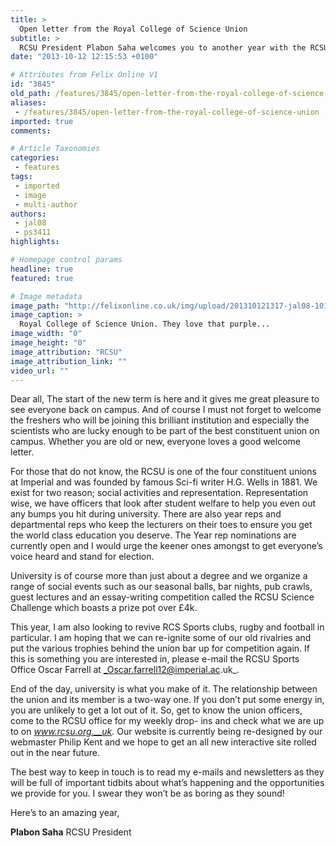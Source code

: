 ```yaml
---
title: >
  Open letter from the Royal College of Science Union
subtitle: >
  RCSU President Plabon Saha welcomes you to another year with the RCSU
date: "2013-10-12 12:15:53 +0100"

# Attributes from Felix Online V1
id: "3845"
old_path: /features/3845/open-letter-from-the-royal-college-of-science-union
aliases:
 - /features/3845/open-letter-from-the-royal-college-of-science-union
imported: true
comments:

# Article Taxonomies
categories:
 - features
tags:
 - imported
 - image
 - multi-author
authors:
 - jal08
 - ps3411
highlights:

# Homepage control params
headline: true
featured: true

# Image metadata
image_path: "http://felixonline.co.uk/img/upload/201310121317-jal08-1010453_10153102763815195_1722397387_n.png"
image_caption: >
  Royal College of Science Union. They love that purple...
image_width: "0"
image_height: "0"
image_attribution: "RCSU"
image_attribution_link: ""
video_url: ""
---
```


Dear all,
 The start of the new term is here and it gives me great pleasure to see everyone back on campus. And of course I must not forget to welcome the freshers who will be joining this brilliant institution and especially the scientists who are lucky enough to be part of the best constituent union on campus. Whether you are old or new, everyone loves a good welcome letter.

For those that do not know, the RCSU is one of the four constituent unions at Imperial and was founded by famous Sci-fi writer H.G. Wells in 1881. We exist for two reason; social activities and representation. Representation wise, we have officers that look after student welfare to help you even out any bumps you hit during university. There are also year reps and departmental reps who keep the lecturers on their toes to ensure you get the world class education you deserve. The Year rep nominations are currently open and I would urge the keener ones amongst to get everyone’s voice heard and stand for election.

University is of course more than just about a degree and we organize a range of social events such as our seasonal balls, bar nights, pub crawls, guest lectures and an essay-writing competition called the RCSU Science Challenge which boasts a prize pot over £4k.

This year, I am also looking to revive RCS Sports clubs, rugby and football in particular. I am hoping that we can re-ignite some of our old rivalries and put the various trophies behind the union bar up for competition again. If this is something you are interested in, please e-mail the RCSU Sports Office Oscar Farrell at _Oscar.farrell12@imperial.ac.uk_.

End of the day, university is what you make of it. The relationship between the union and its member is a two-way one. If you don’t put some energy in, you are unlikely to get a lot out of it. So, get to know the union officers, come to the RCSU office for my weekly drop- ins and check what we are up to on _www.rcsu.org.__uk._ Our website is currently being re-designed by our webmaster Philip Kent and we hope to get an all new interactive site rolled out in the near future.

The best way to keep in touch is to read my e-mails and newsletters as they will be full of important tidbits about what’s happening and the opportunities we provide for you. I swear they won’t be as boring as they sound!

Here’s to an amazing year,

__Plabon Saha__
 RCSU President
